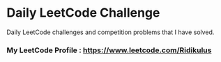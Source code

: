 # Daily LeetCode Challenge
Daily LeetCode challenges and competition problems that I have solved.

### My LeetCode Profile  : https://www.leetcode.com/Ridikulus

